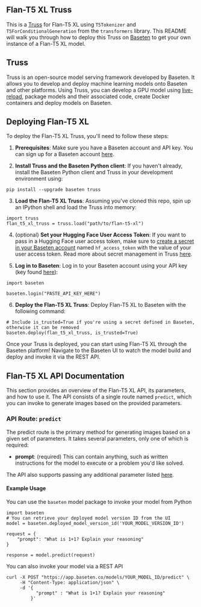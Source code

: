 ## Flan-T5 XL Truss

This is a [Truss](https://truss.baseten.co/) for Flan-T5 XL using `T5Tokenizer` and `T5ForConditionalGeneration` from the `transformers` library. This README will walk you through how to deploy this Truss on [Baseten](https://www.baseten.co/) to get your own instance of a Flan-T5 XL model.

## Truss

Truss is an open-source model serving framework developed by Baseten. It allows you to develop and deploy machine learning models onto Baseten and other platforms. Using Truss, you can develop a GPU model using [live-reload](https://baseten.co/blog/technical-deep-dive-truss-live-reload), package models and their associated code, create Docker containers and deploy models on Baseten.

## Deploying Flan-T5 XL

To deploy the Flan-T5 XL Truss, you'll need to follow these steps:

1. __Prerequisites__: Make sure you have a Baseten account and API key. You can sign up for a Baseten account [here](https://app.baseten.co/signup).

2. __Install Truss and the Baseten Python client__: If you haven't already, install the Baseten Python client and Truss in your development environment using:
```
pip install --upgrade baseten truss
```

3. __Load the Flan-T5 XL Truss__: Assuming you've cloned this repo, spin up an IPython shell and load the Truss into memory:
```
import truss
flan_t5_xl_truss = truss.load("path/to/flan-t5-xl")
```

4. (optional) __Set your Hugging Face User Access Token__: If you want to pass in a Hugging Face user access token, make sure to [create a secret in your Baseten account](https://docs.baseten.co/settings/secrets) named `hf_access_token` with the value of your user access token. Read more about secret management in Truss [here](https://truss.baseten.co/develop/secrets).

5. __Log in to Baseten__: Log in to your Baseten account using your API key (key found [here](https://app.baseten.co/settings/account/api_keys)):
```
import baseten

baseten.login("PASTE_API_KEY_HERE")
```

6. __Deploy the Flan-T5 XL Truss__: Deploy Flan-T5 XL to Baseten with the following command:
```
# Include is_trusted=True if you're using a secret defined in Baseten, otherwise it can be removed
baseten.deploy(flan_t5_xl_truss, is_trusted=True)
```

Once your Truss is deployed, you can start using Flan-T5 XL through the Baseten platform! Navigate to the Baseten UI to watch the model build and deploy and invoke it via the REST API.

## Flan-T5 XL API Documentation
This section provides an overview of the Flan-T5 XL API, its parameters, and how to use it. The API consists of a single route named `predict`, which you can invoke to generate images based on the provided parameters.

### API Route: `predict`
The predict route is the primary method for generating images based on a given set of parameters. It takes several parameters, only one of which is required:

- __prompt__: (required) This can contain anything, such as written instructions for the model to execute or a problem you'd like solved.

The API also supports passing any additional parameter listed [here](https://huggingface.co/docs/transformers/v4.24.0/en/main_classes/text_generation#transformers.generation_utils.GenerationMixin.generate).

#### Example Usage
You can use the `baseten` model package to invoke your model from Python
```
import baseten
# You can retrieve your deployed model version ID from the UI
model = baseten.deployed_model_version_id('YOUR_MODEL_VERSION_ID')

request = {
    "prompt": "What is 1+1? Explain your reasoning"
}

response = model.predict(request)
```

You can also invoke your model via a REST API
```
curl -X POST "https://app.baseten.co/models/YOUR_MODEL_ID/predict" \
     -H "Content-Type: application/json" \
     -d '{
           "prompt" : "What is 1+1? Explain your reasoning"
         }'
```
